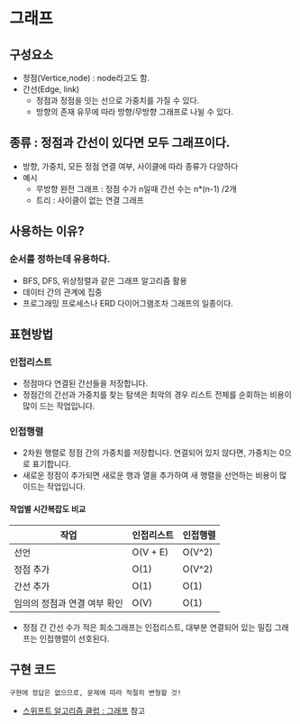 # 그래프
## 구성요소
- 정점(Vertice,node) : node라고도 함. 
- 간선(Edge, link)
	- 정점과 정점을 잇는 선으로 가중치를 가질 수 있다.
	- 방향의 존재 유무에 따라 방향/무방향 그래프로 나뉠 수 있다.

## 종류 : 정점과 간선이 있다면 모두 그래프이다.
- 방향, 가중치, 모든 정점 연결 여부, 사이클에 따라 종류가 다양하다
- 예시
	- 무방향 완전 그래프 : 정점 수가 n일때 간선 수는 n*(n-1) /2개
	- 트리 : 사이클이 없는 연결 그래프
## 사용하는 이유?
### 순서를 정하는데 유용하다.
- BFS, DFS, 위상정렬과 같은 그래프 알고리즘 활용
- 데이터 간의 관계에 집중
- 프로그래밍 프로세스나 ERD 다이어그램조차 그래프의 일종이다.

## 표현방법
### 인접리스트
- 정점마다 연결된 간선들을 저장합니다.
- 정점간의 간선과 가중치를 찾는 탐색은 최악의 경우 리스트 전체를 순회하는 비용이 많이 드는 작업입니다.
### 인접행렬
- 2차원 행렬로 정점 간의 가중치를 저장합니다. 연결되어 있지 않다면, 가중치는 0으로 표기합니다.
- 새로운 정점이 추가되면 새로운 행과 열을 추가하여 새 행렬을 선언하는 비용이 많이드는 작업입니다.

#### 작업별 시간복잡도 비교
| 작업 | 인접리스트 | 인접행렬 |
|-----------------|----------------|------------------|
|선언| O(V + E) | O(V^2) |
| 정점 추가 | O(1) | O(V^2) |
| 간선 추가 | O(1) | O(1) |
|임의의 정점과 연결 여부 확인| O(V) | O(1) |

- 정점 간 간선 수가 적은 희소그래프는 인접리스트, 대부분 연결되어 있는 밀집 그래프는 인접행렬이 선호된다.

## 구현 코드
	구현에 정답은 없으므로, 문제에 따라 적절히 변형할 것!

- [스위프트 알고리즘 클럽 : 그래프](https://github.com/kodecocodes/swift-algorithm-club/tree/master/Graph) 참고


